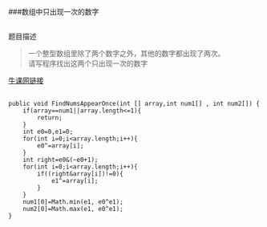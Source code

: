 ###数组中只出现一次的数字
##
题目描述  
>一个整型数组里除了两个数字之外，其他的数字都出现了两次。  
>请写程序找出这两个只出现一次的数字        

[牛课网链接](http://www.nowcoder.com/practice/e02fdb54d7524710a7d664d082bb7811?tpId=13&tqId=11193&rp=2&ru=%2Fta%2Fcoding-interviews&qru=%2Fta%2Fcoding-interviews%2Fquestion-ranking) 

##  
```
public void FindNumsAppearOnce(int [] array,int num1[] , int num2[]) {
	if(array==num1||array.length<=1){
		return;
	}
	int e0=0,e1=0;
	for(int i=0;i<array.length;i++){
		e0^=array[i];
	}
	int right=e0&(~e0+1);
	for(int i=0;i<array.length;i++){
		if((right&array[i])!=0){
			e1^=array[i];
		}
	}
	num1[0]=Math.min(e1, e0^e1);
	num2[0]=Math.max(e1, e0^e1);
}
```
